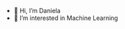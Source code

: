 - 👋 Hi, I’m Daniela
- 👀 I’m interested in Machine Learning

<!---
dparedesh/dparedesh is a ✨ special ✨ repository because its `README.md` (this file) appears on your GitHub profile.
You can click the Preview link to take a look at your changes.
--->
